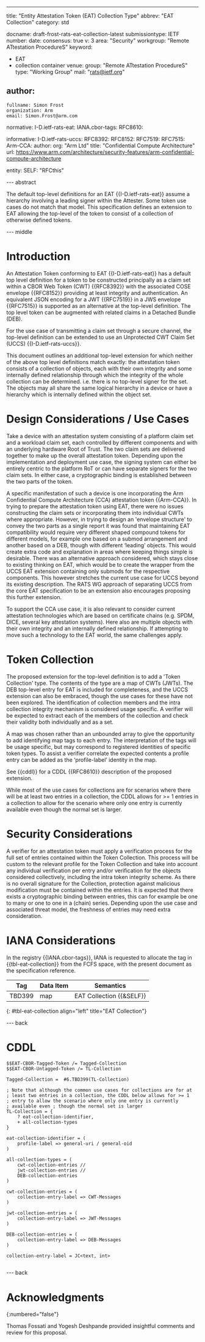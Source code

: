---
title: "Entity Attestation Token (EAT) Collection Type"
abbrev: "EAT Collection"
category: std

docname: draft-frost-rats-eat-collection-latest
submissiontype: IETF
number:
date:
consensus: true
v: 3
area: "Security"
workgroup: "Remote ATtestation ProcedureS"
keyword:
- EAT
- collection container
venue:
  group: "Remote ATtestation ProcedureS"
  type: "Working Group"
  mail: "rats@ietf.org"

author:
  -
    fullname: Simon Frost
    organization: Arm
    email: Simon.Frost@arm.com

normative:
  I-D.ietf-rats-eat:
  IANA.cbor-tags:
  RFC8610:

informative:
  I-D.ietf-rats-uccs:
  RFC8392:
  RFC8152:
  RFC7519:
  RFC7515:
  Arm-CCA:
    author:
      org: "Arm Ltd"
    title: "Confidential Compute Architecture"
    url: https://www.arm.com/architecture/security-features/arm-confidential-compute-architecture

entity:
  SELF: "RFCthis"

--- abstract

The default top-level definitions for an EAT {{I-D.ietf-rats-eat}} assume a hierarchy involving a leading signer within the Attester. Some token use cases do not match that model. This specification defines an extension to EAT allowing the top-level of the token to consist of a collection of otherwise defined tokens.

--- middle

# Introduction

An Attestation Token conforming to EAT {{I-D.ietf-rats-eat}} has a default top level definition for a token to be constructed principally as a claim set within a CBOR Web Token (CWT) {{RFC8392}} with the associated COSE envelope {{RFC8152}} providing at least integrity and authentication. An equivalent JSON encoding for a JWT {{RFC7519}} in a JWS envelope {{RFC7515}} is supported as an alternative at the top-level definition. The top level token can be augmented with related claims in a Detached Bundle (DEB).

For the use case of transmitting a claim set through a secure channel, the top-level definition can be extended to use an Unprotected CWT Claim Set (UCCS) {{I-D.ietf-rats-uccs}}.

This document outlines an additional top-level extension for which neither of the above top level definitions match exactly: the attestation token consists of a collection of objects, each with their own integrity and some internally defined relationship through which the integrity of the whole collection can be determined. i.e. there is no top-level signer for the set. The objects may all share the same logical hierarchy in a device or have a hierarchy which is internally defined within the object set.

# Design Considerations / Use Cases

Take a device with an attestation system consisting of a platform claim set and a workload claim set, each controlled by different components and with an underlying hardware Root of Trust. The two claim sets are delivered together to make up the overall attestation token. Depending upon the implementation and deployment use case, the signing system can either be entirely centric to the platform RoT or can have separate signers for the two claim sets. In either case, a cryptographic binding is established between the two parts of the token.

A specific manifestation of such a device is one incorporating the Arm Confidential Compute Architecture (CCA) attestation token {{Arm-CCA}}. In trying to prepare the attestation token using EAT, there were no issues constructing the claim sets or incorporating them into individual CWTs where appropriate. However, in trying to design an 'envelope structure' to convey the two parts as a single report it was found that maintaining EAT compatibility would require very different shaped compound tokens for different models, for example one based on a submod arrangement and another based on a DEB, though with different ‘leading’ objects. This would create extra code and explanation in areas where keeping things simple is desirable. There was an alternative approach considered, which stays close to existing thinking on EAT, which would be to create the wrapper from the UCCS EAT extension containing only submods for the respective components. This however stretches the current use case for UCCS beyond its existing description. The RATS WG approach of separating UCCS from the core EAT specification to be an extension also encourages proposing this further extension.

To support the CCA use case, it is also relevant to consider current attestation technologies which are based on certificate chains (e.g. SPDM, DICE, several key attestation systems). Here also are multiple objects with their own integrity and an internally defined relationship. If attempting to move such a technology to the EAT world, the same challenges apply.

# Token Collection

The proposed extension for the top-level definition is to add a 'Token Collection' type. The contents of the type are a map of CWTs (JWTs). The DEB top-level entry for EAT is included for completeness, and the UCCS extension can also be embraced, though the use cases for these have not been explored. The identification of collection members and the intra collection integrity mechanism is considered usage specific. A verifier will be expected to extract each of the members of the collection and check their validity both individually and as a set.

A map was chosen rather than an unbounded array to give the opportunity to add identifying map tags to each entry. The interpretation of the tags will be usage specific, but may correspond to registered identities of specific token types. To assist a verifier correlate the expected contents a profile entry can be added as the ‘profile-label’ identity in the map.

See {{cddl}} for a CDDL {{RFC8610}} description of the proposed extension.

While most of the use cases for collections are for scenarios where there will be at least two entries in a collection, the CDDL allows for >= 1 entries in a collection to allow for the scenario where only one entry is currently available even though the normal set is larger.


# Security Considerations

A verifier for an attestation token must apply a verification process for the full set of entries contained within the Token Collection.
This process will be custom to the relevant profile for the Token Collection and take into account any individual verification per entry and/or verification for the objects considered collectively, including the intra token integrity scheme.
As there is no overall signature for the Collection, protection against malicious modification must be contained within the entries.
It is expected that there exists a cryptographic binding between entries, this can for example be one to many or one to one in a (chain) series.
Depending upon the use case and associated threat model, the freshness of entries may need extra consideration.

# IANA Considerations

In the registry {{IANA.cbor-tags}}, IANA is requested to allocate the tag in {{tbl-eat-collection}} from the FCFS space, with the present document as the specification reference.

| Tag | Data Item | Semantics |
|---|---|---|
| TBD399 | map | EAT Collection {{&SELF}} |
{: #tbl-eat-collection align="left" title="EAT Collection"}

--- back

# CDDL

~~~ cddl
$$EAT-CBOR-Tagged-Token /= Tagged-Collection
$$EAT-CBOR-Untagged-Token /= TL-Collection

Tagged-Collection =  #6.TBD399(TL-Collection)

; Note that although the common use cases for collections are for at
; least two entries in a collection, the CDDL below allows for >= 1 
; entry to allow the scenario where only one entry is currently 
; available even ; though the normal set is larger
TL-Collection = {
    ? eat-collection-identifier,
    + all-collection-types
}

eat-collection-identifier = (
    profile-label => general-uri / general-oid
)

all-collection-types = (
    cwt-collection-entries //
    jwt-collection-entries //
    DEB-collection-entries 
)

cwt-collection-entries = (
    collection-entry-label => CWT-Messages
)

jwt-collection-entries = (
    collection-entry-label => JWT-Messages
)

DEB-collection-entries = (
    collection-entry-label => DEB-Messages
)

collection-entry-label = JC<text, int>


~~~

--- back

# Acknowledgments
{:numbered="false"}

Thomas Fossati and Yogesh Deshpande provided insightful comments and review for this proposal.
